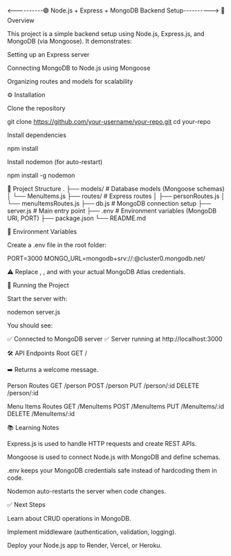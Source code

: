 <----------🟢 Node.js + Express + MongoDB Backend Setup---------->
📌 Overview

This project is a simple backend setup using Node.js, Express.js, and MongoDB (via Mongoose).
It demonstrates:

Setting up an Express server

Connecting MongoDB to Node.js using Mongoose

Organizing routes and models for scalability

⚙️ Installation

Clone the repository

git clone https://github.com/your-username/your-repo.git
cd your-repo


Install dependencies

npm install


Install nodemon (for auto-restart)

npm install -g nodemon

📂 Project Structure
.
├── models/             # Database models (Mongoose schemas)
│   └── MenuItems.js
├── routes/             # Express routes
│   ├── personRoutes.js
│   └── menuItemsRoutes.js
├── db.js               # MongoDB connection setup
├── server.js           # Main entry point
├── .env                # Environment variables (MongoDB URI, PORT)
├── package.json
└── README.md

🔑 Environment Variables

Create a .env file in the root folder:

PORT=3000
MONGO_URL=mongodb+srv://<username>:<password>@cluster0.mongodb.net/<dbname>


⚠️ Replace <username>, <password>, and <dbname> with your actual MongoDB Atlas credentials.

🚀 Running the Project

Start the server with:

nodemon server.js


You should see:

✅ Connected to MongoDB server
✅ Server running at http://localhost:3000

🛠️ API Endpoints
Root
GET /


➡️ Returns a welcome message.

Person Routes
GET    /person
POST   /person
PUT    /person/:id
DELETE /person/:id

Menu Items Routes
GET    /MenuItems
POST   /MenuItems
PUT    /MenuItems/:id
DELETE /MenuItems/:id

📚 Learning Notes

Express.js is used to handle HTTP requests and create REST APIs.

Mongoose is used to connect Node.js with MongoDB and define schemas.

.env keeps your MongoDB credentials safe instead of hardcoding them in code.

Nodemon auto-restarts the server when code changes.

✅ Next Steps

Learn about CRUD operations in MongoDB.

Implement middleware (authentication, validation, logging).

Deploy your Node.js app to Render, Vercel, or Heroku.
